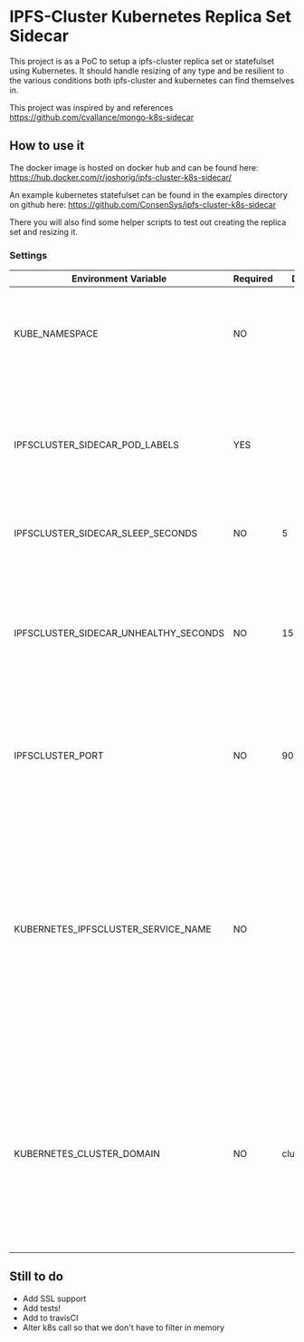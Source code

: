 # IPFS-Cluster Kubernetes Replica Set Sidecar

This project is as a PoC to setup a ipfs-cluster replica set or statefulset using Kubernetes. It should handle resizing of any type and be
resilient to the various conditions both ipfs-cluster and kubernetes can find themselves in.

This project was inspired by and references https://github.com/cvallance/mongo-k8s-sidecar

## How to use it

The docker image is hosted on docker hub and can be found here:
https://hub.docker.com/r/joshorig/ipfs-cluster-k8s-sidecar/

An example kubernetes statefulset can be found in the examples directory on github here:
https://github.com/ConsenSys/ipfs-cluster-k8s-sidecar

There you will also find some helper scripts to test out creating the replica set and resizing it.

### Settings

| Environment Variable | Required | Default | Description |
| --- | --- | --- | --- |
| KUBE_NAMESPACE | NO |  | The namespace to look up pods in. Not setting it will search for pods in all namespaces. |
| IPFSCLUSTER_SIDECAR_POD_LABELS | YES |  | This should be a be a comma separated list of key values the same as the podTemplate labels. See above for example. |
| IPFSCLUSTER_SIDECAR_SLEEP_SECONDS | NO | 5 | This is how long to sleep between work cycles. |
| IPFSCLUSTER_SIDECAR_UNHEALTHY_SECONDS | NO | 15 | This is how many seconds a replica set member has to get healthy before automatically being removed from the replica set. |
| IPFSCLUSTER_PORT | NO | 9094 | Configures the ipfs-cluster port, allows the usage of non-standard ports. |
| KUBERNETES_IPFSCLUSTER_SERVICE_NAME | NO |  | This should point to the IPFSCkuster Kubernetes (headless) service that identifies all the pods. It is used for setting up the DNS configuration for the ipfs-cluster pods, instead of the default pod IPs. Works only with the StatefulSets' stable network ID. |
| KUBERNETES_CLUSTER_DOMAIN | NO | cluster.local | This allows the specification of a custom cluster domain name. Used for the creation of a stable network ID of the k8s ipfs-cluster   pods. An example could be: "kube.local". |


## Still to do

- Add SSL support
- Add tests!
- Add to travisCI
- Alter k8s call so that we don't have to filter in memory
